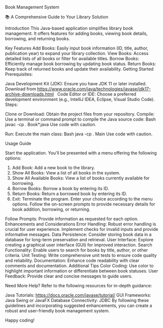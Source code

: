 Book Management System

📚 A Comprehensive Guide to Your Library Solution

Introduction
This Java-based application simplifies library book management. It offers features for adding books, viewing book details, borrowing, and returning books.

Key Features
Add Books: Easily input book information (ID, title, author, publication year) to expand your library collection.
View Books: Access detailed lists of all books or filter for available titles.
Borrow Books: Efficiently manage book borrowing by updating book status.
Return Books: Keep track of returned books and update their availability.
Getting Started
Prerequisites:

Java Development Kit (JDK): Ensure you have JDK 11 or later installed. Download from https://www.oracle.com/java/technologies/javase/jdk17-archive-downloads.html   
Code Editor or IDE: Choose a preferred development environment (e.g., IntelliJ IDEA, Eclipse, Visual Studio Code).
Steps:

Clone or Download: Obtain the project files from your repository.
Compile: Use a terminal or command prompt to compile the Java source code:
Bash
javac -cp . Book*.java
Use code with caution.

Run: Execute the main class:
Bash
java -cp . Main
Use code with caution.

Usage Guide

Start the application.
You'll be presented with a menu offering the following options:
1. Add Book: Add a new book to the library.
2. Show All Books: View a list of all books in the system.
3. Show All Available Books: View a list of books currently available for borrowing.
4. Borrow Books: Borrow a book by entering its ID.
5. Return Books: Return a borrowed book by entering its ID.
6. Exit: Terminate the program.
Enter your choice according to the menu options.
Follow the on-screen prompts to provide necessary details for book addition, borrowing, or returning.

Follow Prompts: Provide information as requested for each option.
Enhancements and Considerations
Error Handling: Robust error handling is crucial for user experience. Implement checks for invalid inputs and provide informative messages.
Data Persistence: Consider storing book data in a database for long-term preservation and retrieval.
User Interface: Explore creating a graphical user interface (GUI) for improved interaction.
Search Functionality: Enable users to search for books by title, author, or other criteria.
Unit Testing: Write comprehensive unit tests to ensure code quality and reliability.
Documentation: Enhance code readability with clear comments and documentation.
Additional Tips
Color Coding: Use color to highlight important information or differentiate between book statuses.
User Feedback: Provide clear and concise messages to guide users.

Need More Help?
Refer to the following resources for in-depth guidance:

Java Tutorials: https://docs.oracle.com/javase/tutorial/
GUI Frameworks: Java Swing or JavaFX
Database Connectivity: JDBC
By following these guidelines and incorporating suggested enhancements, you can create a robust and user-friendly book management system.

Happy coding!

